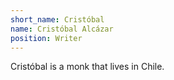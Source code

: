 ```yaml
---
short_name: Cristóbal
name: Cristóbal Alcázar
position: Writer
---
```

Cristóbal is a monk that lives in Chile.
